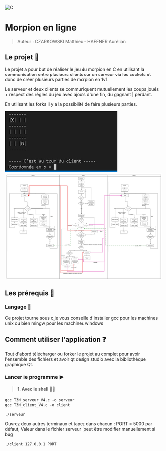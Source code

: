 ![C](https://img.shields.io/badge/c-%2300599C.svg?style=for-the-badge&logo=c&logoColor=white)
# **Morpion en ligne**

> Auteur : CZARKOWSKI Matthieu   - HAFFNER Aurélian
		   
## **Le projet 📢**

Le projet a pour but de réaliser le jeu du morpion en C en utilisant la communication entre plusieurs clients sur un serveur via les sockets et donc de créer plusieurs parties de morpion en 1v1.

Le serveur et deux clients se communiquent mutuellement les coups joués + respect des règles du jeu avec ajouts d'une fin, du gagnant | perdant.

En utilisant les forks il y a la possibilité de faire plusieurs parties.

<img src="./img/2.JPG">

<img src="./img/1.png">

## **Les prérequis 📍**

### Langage 📙

Ce projet tourne sous c,je vous conseille d'installer gcc pour les machines unix ou bien mingw pour les machines windows

## **Comment utiliser l'application ❓**

Tout d'abord télécharger ou forker le projet au complet pour avoir l'ensemble des fichiers et avoir qt design studio avec la bibliothéque graphique Qt.

### Lancer le programme ▶️

> #### 1. Avec le shell 👨‍💻

```
gcc T3N_serveur_V4.c -o serveur
gcc T3N_client_V4.c -o client
```
```
./serveur
```

Ouvrez deux autres terminaux et tapez dans chacun : PORT = 5000 par défaut, Valeur dans le fichier serveur (peut être modifier manuellement si bug
```
./client 127.0.0.1 PORT 
```
